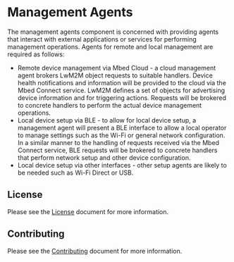 # Management Agents

The management agents component is concerned with providing agents that interact with external applications or services for performing management operations.  Agents for remote and local management are required as follows:

 * Remote device management via Mbed Cloud - a cloud management agent brokers LwM2M object requests to suitable handlers.  Device health notifications and information will be provided to the cloud via the Mbed Connect service.  LwM2M defines a set of objects for advertising device information and for triggering actions.  Requests will be brokered to concrete handlers to perform the actual device management operations.
 * Local device setup via BLE - to allow for local device setup, a management agent will present a BLE interface to allow a local operator to manage settings such as the Wi-Fi or general network configuration.  In a similar manner to the handling of requests received via the Mbed Connect service, BLE requests will be brokered to concrete handlers that perform network setup and other device configuration.
 * Local device setup via other interfaces - other setup agents are likely to be needed such as Wi-Fi Direct or USB.


## License

Please see the [License][mbl-license] document for more information.


## Contributing

Please see the [Contributing][mbl-contributing] document for more information.


[mbl-license]: ../LICENSE.md
[mbl-contributing]: ../CONTRIBUTING.md
